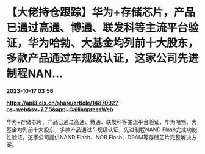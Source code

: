 # 【大佬持仓跟踪】华为+存储芯片，产品已通过高通、博通、联发科等主流平台验证，华为哈勃、大基金均列前十大股东，多款产品通过车规级认证，这家公司先进制程NAN...

**2023-10-17 03:56**

**https://api3.cls.cn/share/article/1487092?os=web&sv=7.7.5&app=CailianpressWeb**

华为+存储芯片，产品已通过高通、博通、联发科等主流平台验证，华为哈勃、大基金均列前十大股东，多款产品通过车规级认证，先进制程NAND Flash完成功能性验证，这家公司提供NAND Flash、NOR Flash、DRAM等存储芯片完整解决方案。